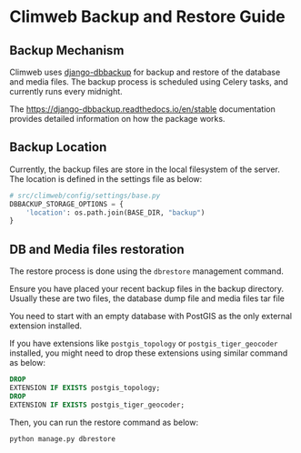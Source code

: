 # Climweb Backup and Restore Guide

## Backup Mechanism

Climweb uses [django-dbbackup](https://github.com/jazzband/django-dbbackup) for backup and restore of the database and
media files. The backup process is scheduled using Celery tasks, and currently runs every midnight.

The https://django-dbbackup.readthedocs.io/en/stable documentation provides detailed information on how the package
works.

## Backup Location

Currently, the backup files are store in the local filesystem of the server. The location is defined in the settings
file as below:

```python
# src/climweb/config/settings/base.py
DBBACKUP_STORAGE_OPTIONS = {
    'location': os.path.join(BASE_DIR, "backup")
}
```

## DB and Media files restoration

The restore process is done using the `dbrestore` management command.

Ensure you have placed your recent backup files in the backup directory. Usually these are two files, the database dump
file and media files tar file

You need to start with an empty database with PostGIS as the only external extension installed.

If you have extensions like `postgis_topology` or `postgis_tiger_geocoder` installed, you might need to drop these
extensions using similar command as below:

```sql
DROP
EXTENSION IF EXISTS postgis_topology;
DROP
EXTENSION IF EXISTS postgis_tiger_geocoder;
```

Then, you can run the restore command as below:

```bash
python manage.py dbrestore
```










